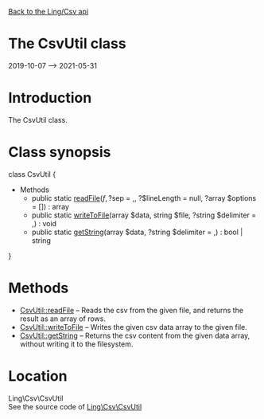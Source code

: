 [Back to the Ling/Csv api](https://github.com/lingtalfi/Csv/blob/master/doc/api/Ling/Csv.md)



The CsvUtil class
================
2019-10-07 --> 2021-05-31






Introduction
============

The CsvUtil class.



Class synopsis
==============


class <span class="pl-k">CsvUtil</span>  {

- Methods
    - public static [readFile](https://github.com/lingtalfi/Csv/blob/master/doc/api/Ling/Csv/CsvUtil/readFile.md)($f, ?$sep = ,, ?$lineLength = null, ?array $options = []) : array
    - public static [writeToFile](https://github.com/lingtalfi/Csv/blob/master/doc/api/Ling/Csv/CsvUtil/writeToFile.md)(array $data, string $file, ?string $delimiter = ,) : void
    - public static [getString](https://github.com/lingtalfi/Csv/blob/master/doc/api/Ling/Csv/CsvUtil/getString.md)(array $data, ?string $delimiter = ,) : bool | string

}






Methods
==============

- [CsvUtil::readFile](https://github.com/lingtalfi/Csv/blob/master/doc/api/Ling/Csv/CsvUtil/readFile.md) &ndash; Reads the csv from the given file, and returns the result as an array of rows.
- [CsvUtil::writeToFile](https://github.com/lingtalfi/Csv/blob/master/doc/api/Ling/Csv/CsvUtil/writeToFile.md) &ndash; Writes the given csv data array to the given file.
- [CsvUtil::getString](https://github.com/lingtalfi/Csv/blob/master/doc/api/Ling/Csv/CsvUtil/getString.md) &ndash; Returns the csv content from the given data array, without writing it to the filesystem.





Location
=============
Ling\Csv\CsvUtil<br>
See the source code of [Ling\Csv\CsvUtil](https://github.com/lingtalfi/Csv/blob/master/CsvUtil.php)



